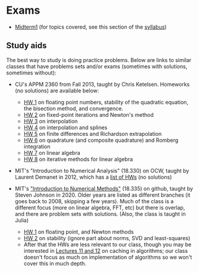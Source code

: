 # Exams

- [Midterm1](Midterm1.pdf) (for topics covered, see this section of the [syllabus](../syllabus.md#midterm-1))


## Study aids
The best way to study is doing practice problems.  Below are links to similar classes that have problems sets and/or exams (sometimes with solutions, sometimes without):


- CU's APPM 2360 from Fall 2013, taught by Chris Ketelsen. Homeworks (no solutions) are available below:
  - [HW 1](https://www.colorado.edu/amath/sites/default/files/attached-files/hmwk1_0.pdf) on floating point numbers, stability of the quadratic equation, the bisection method, and convergence.
  - [HW 2](https://www.colorado.edu/amath/sites/default/files/attached-files/hmwk2_0.pdf) on fixed-point iterations and Newton's method
  - [HW 3](https://www.colorado.edu/amath/sites/default/files/attached-files/hmwk3_0.pdf) on interpolation
  - [HW 4](https://www.colorado.edu/amath/sites/default/files/attached-files/hmwk4_0.pdf) on interpolation and splines
  - [HW 5](https://www.colorado.edu/amath/sites/default/files/attached-files/hmwk5_0.pdf) on finite differences and Richardson extrapolation
  - [HW 6](https://www.colorado.edu/amath/sites/default/files/attached-files/hmwk6_0.pdf) on quadrature (and composite quadrature) and Romberg integration
  - [HW 7](https://www.colorado.edu/amath/sites/default/files/attached-files/hmwk7_0.pdf) on linear algebra
  - [HW 8](https://www.colorado.edu/amath/sites/default/files/attached-files/hmwk8_0.pdf) on iterative methods for linear algebra

- MIT's  "Introduction to Numerical Analysis" (18.330) on OCW, taught by Laurent Demanet in 2012, which has a  [list of HWs](https://ocw.mit.edu/courses/mathematics/18-330-introduction-to-numerical-analysis-spring-2012/assignments/) (no solutions)

- MIT's ["Introduction to Numerical Methods"](https://github.com/mitmath/18335) (18.335) on github, taught by Steven Johnson in 2020. Older years are listed as different branches (it goes back to 2008, skipping a few years). Much of the class is a different focus (more on linear algebra, FFT, etc) but there is overlap, and there are problem sets with solutions. (Also, the class is taught in Julia)
  - [HW 1](https://github.com/mitmath/18335/blob/master/psets/pset1.pdf) on floating point, and Newton methods
  - [HW 2](https://github.com/mitmath/18335/blob/master/psets/pset2.pdf) on stability (ignore part about norms, SVD and least-squares)
  - After that the HWs are less relevant to our class, though you may be interested in [Lectures 11 and 12](https://github.com/mitmath/18335#lecture-11-feb-26) on caching in algorithms; our class doesn't focus as much on implementation of algorithms so we won't cover this in much depth.
